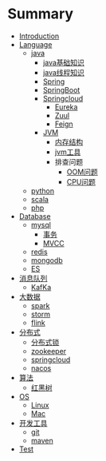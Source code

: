 # Summary

* [Introduction](README.md)
* [Language]()
	* [java]()
		* [java基础知识](java_base.md)
		* [java线程知识](java_thread.md)
		* [Spring]()
		* [SpringBoot]()
		* [Springcloud]()
			* [Eureka]()
			* [Zuul]()
			* [Feign]()  
		* [JVM]()
			* [内存结构]()
			* [jvm工具]()
			* 排查问题
				* [OOM问题]()
				* [CPU问题]()   
	* [python]()
	* [scala]()
	* [php]() 
* [Database]()
	* [mysql]()
		* [事务]()	 
		* [MVCC]() 
	* [redis]()
	* [mongodb]()
	* [ES](es.md)
* [消息队列]()
	* [KafKa]() 	
* [大数据](bigdata.md)
	* [spark]()
	* [storm](storm.md)
	* [flink]()
* [分布式]()
	* [分布式锁]() 
	* [zookeeper](zookeeper.md)
	* [springcloud]()
	* [nacos](nacos.md)
* [算法]()
	* [红黑树]() 
* [OS]()
	* [Linux]()
	* [Mac]() 
* [开发工具]()
	* [git]()
	* [maven]()
* [Test]()


